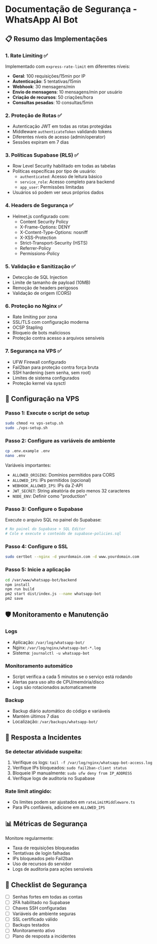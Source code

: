 # Documentação de Segurança - WhatsApp AI Bot

## 📋 Resumo das Implementações

### 1. **Rate Limiting** ✅
Implementado com `express-rate-limit` em diferentes níveis:
- **Geral**: 100 requisições/15min por IP
- **Autenticação**: 5 tentativas/15min
- **Webhook**: 30 mensagens/min
- **Envio de mensagens**: 10 mensagens/min por usuário
- **Criação de recursos**: 50 criações/hora
- **Consultas pesadas**: 10 consultas/5min

### 2. **Proteção de Rotas** ✅
- Autenticação JWT em todas as rotas protegidas
- Middleware `authenticateToken` validando tokens
- Diferentes níveis de acesso (admin/operator)
- Sessões expiram em 7 dias

### 3. **Políticas Supabase (RLS)** ✅
- Row Level Security habilitado em todas as tabelas
- Políticas específicas por tipo de usuário:
  - `authenticated`: Acesso de leitura básico
  - `service_role`: Acesso completo para backend
  - `app_user`: Permissões limitadas
- Usuários só podem ver seus próprios dados

### 4. **Headers de Segurança** ✅
- Helmet.js configurado com:
  - Content Security Policy
  - X-Frame-Options: DENY
  - X-Content-Type-Options: nosniff
  - X-XSS-Protection
  - Strict-Transport-Security (HSTS)
  - Referrer-Policy
  - Permissions-Policy

### 5. **Validação e Sanitização** ✅
- Detecção de SQL Injection
- Limite de tamanho de payload (10MB)
- Remoção de headers perigosos
- Validação de origem (CORS)

### 6. **Proteção no Nginx** ✅
- Rate limiting por zona
- SSL/TLS com configuração moderna
- OCSP Stapling
- Bloqueio de bots maliciosos
- Proteção contra acesso a arquivos sensíveis

### 7. **Segurança na VPS** ✅
- UFW Firewall configurado
- Fail2ban para proteção contra força bruta
- SSH hardening (sem senha, sem root)
- Limites de sistema configurados
- Proteção kernel via sysctl

## 🔧 Configuração na VPS

### Passo 1: Execute o script de setup
```bash
sudo chmod +x vps-setup.sh
sudo ./vps-setup.sh
```

### Passo 2: Configure as variáveis de ambiente
```bash
cp .env.example .env
nano .env
```

Variáveis importantes:
- `ALLOWED_ORIGINS`: Domínios permitidos para CORS
- `ALLOWED_IPS`: IPs permitidos (opcional)
- `WEBHOOK_ALLOWED_IPS`: IPs da Z-API
- `JWT_SECRET`: String aleatória de pelo menos 32 caracteres
- `NODE_ENV`: Definir como "production"

### Passo 3: Configure o Supabase
Execute o arquivo SQL no painel do Supabase:
```bash
# No painel do Supabase > SQL Editor
# Cole e execute o conteúdo de supabase-policies.sql
```

### Passo 4: Configure o SSL
```bash
sudo certbot --nginx -d yourdomain.com -d www.yourdomain.com
```

### Passo 5: Inicie a aplicação
```bash
cd /var/www/whatsapp-bot/backend
npm install
npm run build
pm2 start dist/index.js --name whatsapp-bot
pm2 save
```

## 🛡️ Monitoramento e Manutenção

### Logs
- Aplicação: `/var/log/whatsapp-bot/`
- Nginx: `/var/log/nginx/whatsapp-bot-*.log`
- Sistema: `journalctl -u whatsapp-bot`

### Monitoramento automático
- Script verifica a cada 5 minutos se o serviço está rodando
- Alertas para uso alto de CPU/memória/disco
- Logs são rotacionados automaticamente

### Backup
- Backup diário automático do código e variáveis
- Mantém últimos 7 dias
- Localização: `/var/backups/whatsapp-bot/`

## 🚨 Resposta a Incidentes

### Se detectar atividade suspeita:
1. Verifique os logs: `tail -f /var/log/nginx/whatsapp-bot-access.log`
2. Verifique IPs bloqueados: `sudo fail2ban-client status`
3. Bloqueie IP manualmente: `sudo ufw deny from IP_ADDRESS`
4. Verifique logs de auditoria no Supabase

### Rate limit atingido:
- Os limites podem ser ajustados em `rateLimitMiddleware.ts`
- Para IPs confiáveis, adicione em `ALLOWED_IPS`

## 📊 Métricas de Segurança

Monitore regularmente:
- Taxa de requisições bloqueadas
- Tentativas de login falhadas
- IPs bloqueados pelo Fail2ban
- Uso de recursos do servidor
- Logs de auditoria para ações sensíveis

## 🔐 Checklist de Segurança

- [ ] Senhas fortes em todas as contas
- [ ] 2FA habilitado no Supabase
- [ ] Chaves SSH configuradas
- [ ] Variáveis de ambiente seguras
- [ ] SSL certificado válido
- [ ] Backups testados
- [ ] Monitoramento ativo
- [ ] Plano de resposta a incidentes 